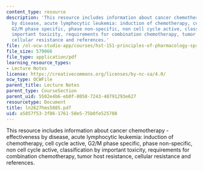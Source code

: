 ```yaml
---
content_type: resource
description: 'This resource includes information about cancer chemotherapy - effectiveness
  by disease, acute lymphocytic leukemia: induction of chemotherapy, cell cycle active,
  G2/M phase specific, phase non-specific, non cell cycle active, classification by
  important toxicity, requirements for combination chemotherapy, tumor host resistance,
  cellular resistance and references.'
file: /ol-ocw-studio-app/courses/hst-151-principles-of-pharmacology-spring-2005/a5857f533f86176158e575b0fe525788_ln2627hms5885.pdf
file_size: 579066
file_type: application/pdf
learning_resource_types:
- Lecture Notes
license: https://creativecommons.org/licenses/by-nc-sa/4.0/
ocw_type: OCWFile
parent_title: Lecture Notes
parent_type: CourseSection
parent_uid: 5502e4b6-eb0f-8058-7243-48791293e627
resourcetype: Document
title: ln2627hms5885.pdf
uid: a5857f53-3f86-1761-58e5-75b0fe525788
---
```

This resource includes information about cancer chemotherapy - effectiveness by disease, acute lymphocytic leukemia: induction of chemotherapy, cell cycle active, G2/M phase specific, phase non-specific, non cell cycle active, classification by important toxicity, requirements for combination chemotherapy, tumor host resistance, cellular resistance and references.